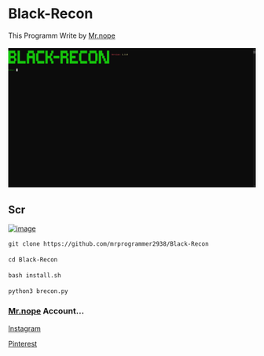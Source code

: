 # Black-Recon

This Programm Write by [Mr.nope](https://github.com/mrprogrammer2938)
<br><br>
<a href="https://github.com/mrprogrammer2938/Black-Recon" >
  <img src="https://github.com/mrprogrammer2938/Black-Recon/blob/master/Scr/Black-Recon-Logo.png"> </a>
<br>

## Scr
[![image](https://user-images.githubusercontent.com/78996423/127199983-6d96434e-5296-423c-95ff-46cae7e4c0d7.png)](https://github.com/mrprogrammer2938/Black-Recon)
<br>

```
git clone https://github.com/mrprogrammer2938/Black-Recon

cd Black-Recon

bash install.sh

python3 brecon.py
```

### [Mr.nope](https://github.com/mrprogrammer2938) Account...

[Instagram](https://instagram.com/mr.programmer2938)

[Pinterest](https://www.pinterest.com/mrprogrammer2938)
